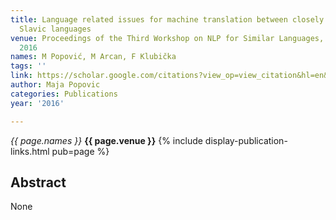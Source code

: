 ```yaml
---
title: Language related issues for machine translation between closely related South
  Slavic languages
venue: Proceedings of the Third Workshop on NLP for Similar Languages, Varieties …,
  2016
names: M Popović, M Arcan, F Klubička
tags: ''
link: https://scholar.google.com/citations?view_op=view_citation&hl=en&user=KdAV2Y0AAAAJ&pagesize=100&sortby=pubdate&citation_for_view=KdAV2Y0AAAAJ:dshw04ExmUIC
author: Maja Popovic
categories: Publications
year: '2016'

---
```


*{{ page.names }}*
**{{ page.venue }}**
{% include display-publication-links.html pub=page %}
## Abstract

None